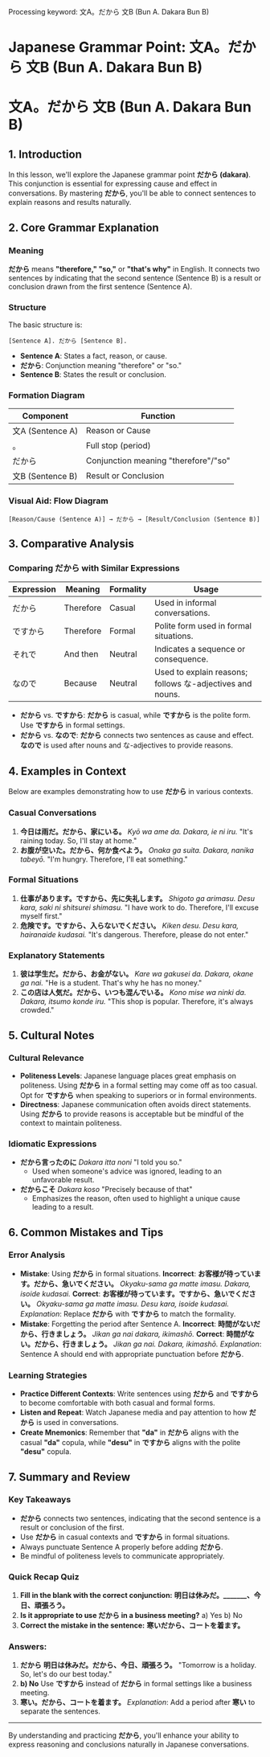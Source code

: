 Processing keyword: 文A。だから 文B (Bun A. Dakara Bun B)
# Japanese Grammar Point: 文A。だから 文B (Bun A. Dakara Bun B)
# 文A。だから 文B (Bun A. Dakara Bun B)
## 1. Introduction
In this lesson, we'll explore the Japanese grammar point **だから (dakara)**. This conjunction is essential for expressing cause and effect in conversations. By mastering **だから**, you'll be able to connect sentences to explain reasons and results naturally.
## 2. Core Grammar Explanation
### Meaning
**だから** means **"therefore," "so,"** or **"that's why"** in English. It connects two sentences by indicating that the second sentence (Sentence B) is a result or conclusion drawn from the first sentence (Sentence A).
### Structure
The basic structure is:
```
[Sentence A]. だから [Sentence B].
```
- **Sentence A**: States a fact, reason, or cause.
- **だから**: Conjunction meaning "therefore" or "so."
- **Sentence B**: States the result or conclusion.
### Formation Diagram
| Component     | Function                               |
|---------------|----------------------------------------|
| 文A (Sentence A)  | Reason or Cause                        |
| 。             | Full stop (period)                      |
| だから         | Conjunction meaning "therefore"/"so"     |
| 文B (Sentence B)  | Result or Conclusion                    |
### Visual Aid: Flow Diagram
```plaintext
[Reason/Cause (Sentence A)] → だから → [Result/Conclusion (Sentence B)]
```
## 3. Comparative Analysis
### Comparing **だから** with Similar Expressions
| Expression | Meaning     | Formality | Usage                                       |
|------------|-------------|-----------|---------------------------------------------|
| だから       | Therefore   | Casual    | Used in informal conversations.             |
| ですから     | Therefore   | Formal    | Polite form used in formal situations.      |
| それで       | And then    | Neutral   | Indicates a sequence or consequence.        |
| なので       | Because     | Neutral   | Used to explain reasons; follows な-adjectives and nouns.|
- **だから** vs. **ですから**: **だから** is casual, while **ですから** is the polite form. Use **ですから** in formal settings.
- **だから** vs. **なので**: **だから** connects two sentences as cause and effect. **なので** is used after nouns and な-adjectives to provide reasons.
## 4. Examples in Context
Below are examples demonstrating how to use **だから** in various contexts.
### Casual Conversations
1. **今日は雨だ。だから、家にいる。**
   *Kyō wa ame da. Dakara, ie ni iru.*
   "It's raining today. So, I'll stay at home."
2. **お腹が空いた。だから、何か食べよう。**
   *Onaka ga suita. Dakara, nanika tabeyō.*
   "I'm hungry. Therefore, I'll eat something."
### Formal Situations
1. **仕事があります。ですから、先に失礼します。**
   *Shigoto ga arimasu. Desu kara, saki ni shitsurei shimasu.*
   "I have work to do. Therefore, I'll excuse myself first."
2. **危険です。ですから、入らないでください。**
   *Kiken desu. Desu kara, hairanaide kudasai.*
   "It's dangerous. Therefore, please do not enter."
### Explanatory Statements
1. **彼は学生だ。だから、お金がない。**
   *Kare wa gakusei da. Dakara, okane ga nai.*
   "He is a student. That's why he has no money."
2. **この店は人気だ。だから、いつも混んでいる。**
   *Kono mise wa ninki da. Dakara, itsumo konde iru.*
   "This shop is popular. Therefore, it's always crowded."
## 5. Cultural Notes
### Cultural Relevance
- **Politeness Levels**: Japanese language places great emphasis on politeness. Using **だから** in a formal setting may come off as too casual. Opt for **ですから** when speaking to superiors or in formal environments.
- **Directness**: Japanese communication often avoids direct statements. Using **だから** to provide reasons is acceptable but be mindful of the context to maintain politeness.
### Idiomatic Expressions
- **だから言ったのに**
  *Dakara itta noni*
  "I told you so."
  - Used when someone's advice was ignored, leading to an unfavorable result.
- **だからこそ**
  *Dakara koso*
  "Precisely because of that"
  - Emphasizes the reason, often used to highlight a unique cause leading to a result.
## 6. Common Mistakes and Tips
### Error Analysis
- **Mistake**: Using **だから** in formal situations.
  **Incorrect**: **お客様が待っています。だから、急いでください。**
  *Okyaku-sama ga matte imasu. Dakara, isoide kudasai.*
  **Correct**: **お客様が待っています。ですから、急いでください。**
  *Okyaku-sama ga matte imasu. Desu kara, isoide kudasai.*
  *Explanation*: Replace **だから** with **ですから** to match the formality.
- **Mistake**: Forgetting the period after Sentence A.
  **Incorrect**: **時間がないだから、行きましょう。**
  *Jikan ga nai dakara, ikimashō.*
  **Correct**: **時間がない。だから、行きましょう。**
  *Jikan ga nai. Dakara, ikimashō.*
  *Explanation*: Sentence A should end with appropriate punctuation before **だから**.
### Learning Strategies
- **Practice Different Contexts**: Write sentences using **だから** and **ですから** to become comfortable with both casual and formal forms.
- **Listen and Repeat**: Watch Japanese media and pay attention to how **だから** is used in conversations.
- **Create Mnemonics**: Remember that **"da"** in **だから** aligns with the casual **"da"** copula, while **"desu"** in **ですから** aligns with the polite **"desu"** copula.
## 7. Summary and Review
### Key Takeaways
- **だから** connects two sentences, indicating that the second sentence is a result or conclusion of the first.
- Use **だから** in casual contexts and **ですから** in formal situations.
- Always punctuate Sentence A properly before adding **だから**.
- Be mindful of politeness levels to communicate appropriately.
### Quick Recap Quiz
1. **Fill in the blank with the correct conjunction:**
   **明日は休みだ。_______、今日、頑張ろう。**
2. **Is it appropriate to use だから in a business meeting?**
   a) Yes
   b) No
3. **Correct the mistake in the sentence:**
   **寒いだから、コートを着ます。**
### Answers:
1. **だから**
   **明日は休みだ。だから、今日、頑張ろう。**
   "Tomorrow is a holiday. So, let's do our best today."
2. **b) No**
   Use **ですから** instead of **だから** in formal settings like a business meeting.
3. **寒い。だから、コートを着ます。**
   *Explanation*: Add a period after **寒い** to separate the sentences.

---
By understanding and practicing **だから**, you'll enhance your ability to express reasoning and conclusions naturally in Japanese conversations.
